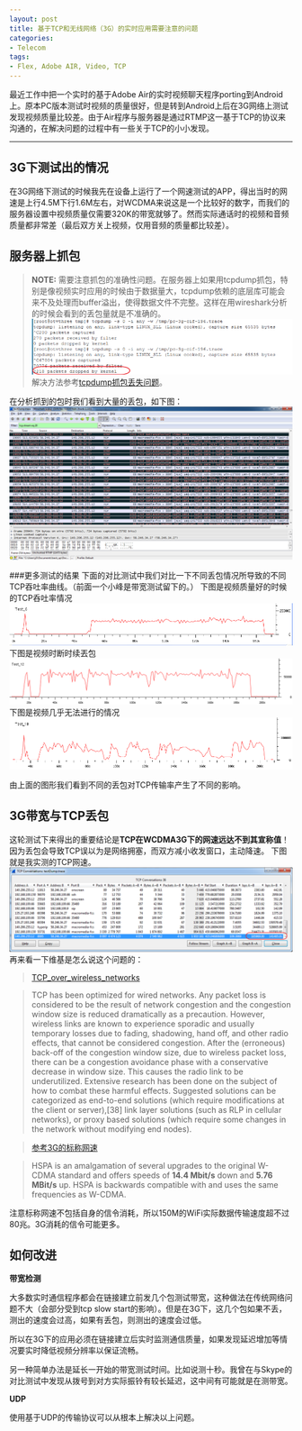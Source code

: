 ```yaml
---
layout: post
title: 基于TCP和无线网络（3G）的实时应用需要注意的问题
categories:
- Telecom
tags:
- Flex, Adobe AIR, Video, TCP
---
```


     



最近工作中把一个实时的基于Adobe Air的实时视频聊天程序porting到Android上。原本PC版本测试时视频的质量很好，但是转到Android上后在3G网络上测试发现视频质量比较差。由于Air程序与服务器是通过RTMP这一基于TCP的协议来沟通的，在解决问题的过程中有一些关于TCP的小小发现。

----------


## 3G下测试出的情况
在3G网络下测试的时候我先在设备上运行了一个网速测试的APP，得出当时的网速是上行4.5M下行1.6M左右，对WCDMA来说这是一个比较好的数字，而我们的服务器设置中视频质量仅需要320K的带宽就够了。然而实际通话时的视频和音频质量都非常差（最后双方关上视频，仅用音频的质量都比较差）。

## 服务器上抓包
> **NOTE:**
> 需要注意抓包的准确性问题。在服务器上如果用tcpdump抓包，特别是像视频实时应用的时候由于数据量大，tcpdump依赖的底层库可能会来不及处理而buffer溢出，使得数据文件不完整。这样在用wireshark分析的时候会看到的丢包量就是不准确的。
![](/media/pic2014/0201-2.png)
>解决方法参考[tcpdump抓包丢失问题](http://wenku.baidu.com/view/74b3166e1eb91a37f1115cf6.html)。

在分析抓到的包时我们看到大量的丢包，如下图：
![](/media/pic2014/0201-1.png)

###更多测试的结果
下面的对比测试中我们对比一下不同丢包情况所导致的不同TCP吞吐率曲线。（前面一个小峰是带宽测试留下的。）
下图是视频质量好的时候的TCP呑吐率情况
![](/media/pic2014/0201-4.png)
下图是视频时断时续丟包
![](/media/pic2014/0201-5.png)
下图是视频几乎无法进行的情况
![](/media/pic2014/0201-6.png)

由上面的图形我们看到不同的丢包对TCP传输率产生了不同的影响。
## 3G带宽与TCP丢包

这轮测试下来得出的重要结论是**TCP在WCDMA3G下的网速远达不到其宣称值**！因为丢包会导致TCP误以为是网络拥塞，而双方减小收发窗口，主动降速。
下图就是我实测的TCP网速。
![](/media/pic2014/0201-3.png)
再来看一下维基是怎么说这个问题的：
> [TCP_over_wireless_networks](http://en.wikipedia.org/wiki/Transmission_Control_Protocol#TCP_over_wireless_networks)

> TCP has been optimized for wired networks. Any packet loss is considered to be the result of network congestion and the congestion window size is reduced dramatically as a precaution. However, wireless links are known to experience sporadic and usually temporary losses due to fading, shadowing, hand off, and other radio effects, that cannot be considered congestion. After the (erroneous) back-off of the congestion window size, due to wireless packet loss, there can be a congestion avoidance phase with a conservative decrease in window size. This causes the radio link to be underutilized. Extensive research has been done on the subject of how to combat these harmful effects. Suggested solutions can be categorized as end-to-end solutions (which require modifications at the client or server),[38] link layer solutions (such as RLP in cellular networks), or proxy based solutions (which require some changes in the network without modifying end nodes).


> [参考3G的标称网速](http://en.wikipedia.org/wiki/3g)
 
> HSPA is an amalgamation of several upgrades to the original W-CDMA standard and offers speeds of **14.4 Mbit/s** down and **5.76 MBit/s** up. HSPA is backwards compatible with and uses the same frequencies as W-CDMA.

注意标称网速不包括自身的信令消耗，所以150M的WiFi实际数据传输速度超不过80兆。3G消耗的信令可能更多。

## 如何改进


**带宽检测**

大多数实时通信程序都会在链接建立前发几个包测试带宽，这种做法在传统网络问题不大（会部分受到tcp slow start的影响）。但是在3G下，这几个包如果不丢，测出的速度会过高，如果有丢包，则测出的速度会过低。

所以在3G下的应用必须在链接建立后实时监测通信质量，如果发现延迟增加等情况要实时降低视频分辨率以保证流畅。

另一种简单办法是延长一开始的带宽测试时间。比如说测十秒。我曾在与Skype的对比测试中发现从拨号到对方实际振铃有较长延迟，这中间有可能就是在测带宽。


**UDP**

使用基于UDP的传输协议可以从根本上解决以上问题。
